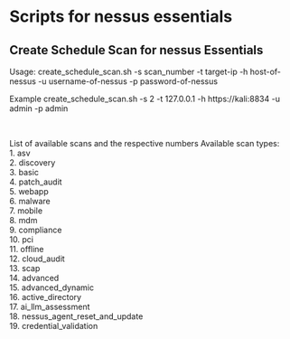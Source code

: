 <h1>Scripts for nessus essentials</h1>

<h2>Create Schedule Scan for nessus Essentials</h2>
<p>Usage: create_schedule_scan.sh -s scan_number -t target-ip -h host-of-nessus -u username-of-nessus -p password-of-nessus</p>
<p>Example create_schedule_scan.sh -s 2 -t 127.0.0.1 -h https://kali:8834 -u admin -p admin</p>
<br>
<p>List of available scans and the respective numbers
Available scan types:
<br>1. asv
<br>2. discovery
<br>3. basic
<br>4. patch_audit
<br>5. webapp
<br>6. malware
<br>7. mobile
<br>8. mdm
<br>9. compliance
<br>10. pci
<br>11. offline
<br>12. cloud_audit
<br>13. scap
<br>14. advanced
<br>15. advanced_dynamic
<br>16. active_directory
<br>17. ai_llm_assessment
<br>18. nessus_agent_reset_and_update
<br>19. credential_validation
</p>
